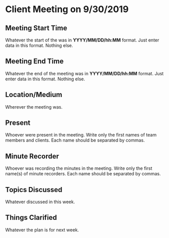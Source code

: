 # Client Meeting on 9/30/2019
## Meeting Start Time
Whatever the start of the was in **YYYY/MM/DD/hh:MM** format. Just enter data in this format. Nothing else.
## Meeting End Time
Whatever the end of the meeting was in **YYYY/MM/DD/hh:MM** format. Just enter data in this format. Nothing else.
## Location/Medium
Wherever the meeting was.
## Present
Whoever were present in the meeting. Write only the first names of team members and clients. Each name should be separated by commas.
## Minute Recorder
Whoever was recording the minutes in the meeting. Write only the first name(s) of minute recorders. Each name should be separated by commas.
## Topics Discussed
Whatever discussed in this week.
## Things Clarified
Whatever the plan is for next week.